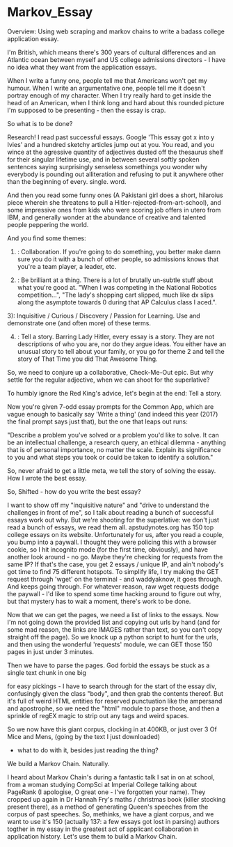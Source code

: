 # Markov_Essay

Overview: Using web scraping and markov chains to write a badass college application essay.

I'm British, which means there's 300 years of cultural differences and an Atlantic ocean between myself and US college
admissions directors - I have no idea what they want from the application essays.

When I write a funny one, people tell me that Americans won't get my humour. When I write an argumentative one,
people tell me it doesn't portray enough of my character. When I try really hard to get inside the head of an American,
when I think long and hard about this rounded picture I'm supposed to be presenting - then the essay is crap.

So what is to be done?

Research! I read past successful essays. Google 'This essay got x into y Ivies' and a hundred sketchy
articles jump out at you. You read, and you wince at the agressive quantity of adjectives dusted off the 
thesaurus shelf for their singular lifetime use, and in between several softly spoken sentences saying surprisingly
senseless somethings you wonder why everybody is pounding out alliteration and refusing to put it anywhere other than
the beginning of every. single. word.

And then you read some funny ones (A Pakistani girl does a short, hilaroius piece wherein she threatens to pull a Hitler-rejected-from-art-school), 
and some impressive ones from kids who were scoring job offers in utero from IBM, and generally wonder at the abundance of creative and talented
people peppering the world.

And you find some themes:

1) : Collaboration. If you're going to do something, you better make damn sure you do it with a bunch of other
people, so admissions knows that you're a team player, a leader, etc.

2) : Be brilliant at a thing. There is a lot of brutally un-subtle stuff about what you're good at. "When I was
competing in the National Robotics competition...", "The lady's shopping cart slipped, much like dx slips along the asymptote
towards 0 during that AP Calculus class I aced.".

3): Inquisitive / Curious / Discovery / Passion for Learning. Use and demonstrate one (and often more) of these terms.

4) : Tell a story. Barring Lady Hitler, every essay is a story. They are not
descriptions of who you are, nor do they argue ideas. You either have an unusual story to tell about your family, or you
go for theme 2 and tell the story of That Time you did That Awesome Thing.

So, we need to conjure up a collaborative, Check-Me-Out epic. But why settle for the regular adjective, when we can shoot 
for the superlative?

To humbly ignore the Red King's advice, let's begin at the end: Tell a story. 

Now you're given 7-odd essay prompts for the Common App, which are vague enough to basically say 'Write a thing' (and indeed
this year (2017) the final prompt says just that), but the one that leaps out runs: 

"Describe a problem you've solved or a problem you'd like to solve. It can be an intellectual challenge, a research query, 
an ethical dilemma - anything that is of personal importance, no matter the scale. Explain its significance to you 
and what steps you took or could be taken to identify a solution."

So, never afraid to get a little meta, we tell the story of solving the essay. How I wrote the best essay.

So, Shifted - how do you write the best essay?

I want to show off my "inquisitive nature" and "drive to understand the challenges in front of me",
so I talk about reading a bunch of successful essays work out why. But we're shooting for the superlative: we don't just 
read a bunch of essays, we read them all. apstudynotes.org has 150 top college essays on its website. Unfortunately for us,
after you read a couple, you bump into a paywall. I thought they were policing this with a browser cookie, so I hit incognito
mode (for the first time, obviously), and have another look around - no go. Maybe they're checking for requests from the same
IP? If that's the case, you get 2 essays / unique IP, and ain't nobody's got time to find 75 different hotspots. To simplify
life, I try making the GET request through 'wget' on the terminal - and waddyaknow, it goes through. And keeps going through.
For whatever reason, raw wget requests dodge the paywall - I'd like to spend some time hacking around to figure out why,
but that mystery has to wait a moment, there's work to be done.

Now that we can get the pages, we need a list of links to the essays. Now I'm not going down the provided list and copying
out urls by hand (and for some mad reason, the links are IMAGES rather than text, so you can't copy straight off the page).
So we knock up a python script to hunt for the urls, and then using the wonderful 'requests' module, we can GET those 150
pages in just under 3 minutes. 

Then we have to parse the pages. God forbid the essays be stuck as a single text chunk in one big <p class="essay"> for
easy pickings - I have to search through for the start of the essay div, confusingly given the class "body", and then
grab the contents thereof. But it's full of weird HTML entities for reserved punctuation like the ampersand and apostrophe, 
so we need the "html" module to parse those, and then a sprinkle of regEX magic to strip out any tags and weird spaces. 

So we now have this giant corpus, clocking in at 400KB, or just over 3 Of Mice and Mens, (going by the text I just downloaded)
- what to do with it, besides just reading the thing?

We build a Markov Chain. Naturally.

I heard about Markov Chain's during a fantastic talk I sat in on at school, from a woman studying CompSci at Imperial College
talking about PageRank (I apologise, O great one - I've forgotten your name). They cropped up again in Dr Hannah Fry's 
maths / christmas book (killer stocking present there), as a method of generating Queen's speeches from the corpus of past
speeches. So, methinks, we have a giant corpus, and we want to use it's 150 (actually 137: a few essays got lost in parsing)
authors togther in my essay in the greatest act of applicant collaboration in application history. Let's use them to build 
a Markov Chain.
